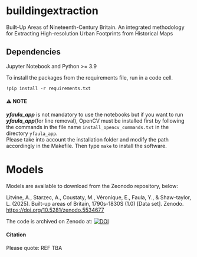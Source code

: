 # buildingextraction
Built-Up Areas of Nineteenth-Century Britain. An integrated methodology for Extracting High-resolution Urban Footprints from Historical Maps

## Dependencies
Jupyter Notebook and Python >= 3.9

To install the packages from the requirements file, run in a code cell.
```
!pip install -r requirements.txt
```

#### ⚠️ NOTE
_**yfaula_app**_ is not mandatory to use the notebooks but
if you want to run _**yfaula_app**_(for line removal), OpenCV must be installed first by following the commands in the file name `install_opencv_commands.txt` in the directory `yfaula_app`.  
Please take into account the installation folder and modify the path accordingly in the Makefile. Then type
`make` to install the software.

# Models
Models are available to download from the Zeonodo repository, below:

Litvine, A., Starzec, A., Coustaty, M., Véronique, E., Faula, Y., & Shaw-taylor, L. (2025). Built-up areas of Britain, 1790s-1830S (1.0) [Data set]. Zenodo. https://doi.org/10.5281/zenodo.5534677

The code is archived on Zenodo at: 
[![DOI](https://zenodo.org/badge/755445148.svg)](https://zenodo.org/doi/10.5281/zenodo.10651817)

#### Citation 

Please quote: REF TBA
